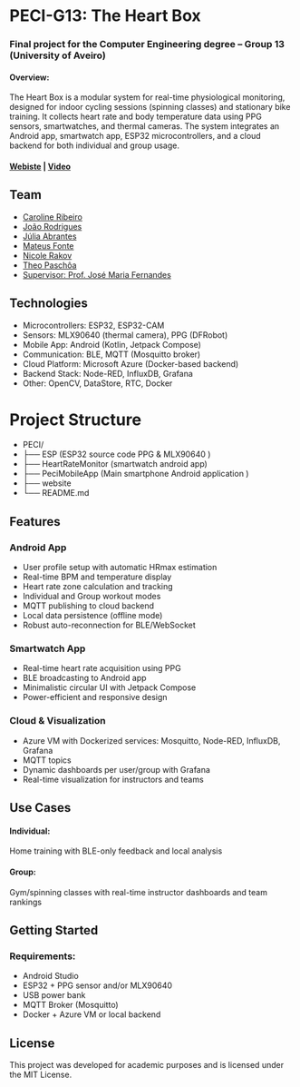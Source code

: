 # PECI-G13: The Heart Box

### Final project for the Computer Engineering degree – Group 13 (University of Aveiro)

#### Overview: 
The Heart Box is a modular system for real-time physiological monitoring, designed for indoor cycling sessions (spinning classes) and stationary bike training. It collects heart rate and body temperature data using PPG sensors, smartwatches, and thermal cameras. The system integrates an Android app, smartwatch app, ESP32 microcontrollers, and a cloud backend for both individual and group usage.

#### [Webiste](https://carolineribeiro19.github.io/THB)  |  [Video](https://youtu.be/Mz80MJ6CzUw)

## Team
* [Caroline Ribeiro](https://github.com/CarolineRibeiro19)
* [João Rodrigues](https://github.com/joaoamrodrigues)
* [Júlia Abrantes](https://github.com/JuliaAbrantes)
* [Mateus Fonte](https://github.com/mateus-fonte)
* [Nicole Rakov](https://github.com/nirakov)
* [Theo Paschôa](https://github.com/thpaschoa)
* [Supervisor: Prof. José Maria Fernandes](https://www.ua.pt/pt/p/10319434)

## Technologies
* Microcontrollers: ESP32, ESP32-CAM
* Sensors: MLX90640 (thermal camera), PPG (DFRobot)
* Mobile App: Android (Kotlin, Jetpack Compose)
* Communication: BLE, MQTT (Mosquitto broker)
* Cloud Platform: Microsoft Azure (Docker-based backend)
* Backend Stack: Node-RED, InfluxDB, Grafana
* Other: OpenCV, DataStore, RTC, Docker

# Project Structure
* PECI/
* ├── ESP (ESP32 source code PPG & MLX90640 )
* ├── HeartRateMonitor (smartwatch android app)
* ├── PeciMobileApp (Main smartphone Android application )
* ├── website 
* └── README.md

## Features

### Android App
* User profile setup with automatic HRmax estimation
* Real-time BPM and temperature display
* Heart rate zone calculation and tracking
* Individual and Group workout modes
* MQTT publishing to cloud backend
* Local data persistence (offline mode)
* Robust auto-reconnection for BLE/WebSocket

### Smartwatch App
* Real-time heart rate acquisition using PPG
* BLE broadcasting to Android app
* Minimalistic circular UI with Jetpack Compose
* Power-efficient and responsive design

### Cloud & Visualization
* Azure VM with Dockerized services: Mosquitto, Node-RED, InfluxDB, Grafana
* MQTT topics
* Dynamic dashboards per user/group with Grafana
* Real-time visualization for instructors and teams

## Use Cases
#### Individual:
Home training with BLE-only feedback and local analysis
#### Group:
Gym/spinning classes with real-time instructor dashboards and team rankings

## Getting Started

### Requirements: 
* Android Studio
* ESP32 + PPG sensor and/or MLX90640
* USB power bank
* MQTT Broker (Mosquitto)
* Docker + Azure VM or local backend

## License
This project was developed for academic purposes and is licensed under the MIT License.
